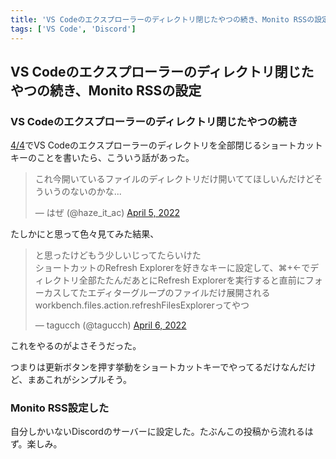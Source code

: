 ```yaml
---
title: 'VS Codeのエクスプローラーのディレクトリ閉じたやつの続き、Monito RSSの設定'
tags: ['VS Code', 'Discord']
---
```


## VS Codeのエクスプローラーのディレクトリ閉じたやつの続き、Monito RSSの設定

### VS Codeのエクスプローラーのディレクトリ閉じたやつの続き

[4/4](/posts/2022-04-04/)でVS Codeのエクスプローラーのディレクトリを全部閉じるショートカットキーのことを書いたら、こういう話があった。

<blockquote class="twitter-tweet" data-partner="tweetdeck"><p lang="ja" dir="ltr">これ今開いているファイルのディレクトリだけ開いててほしいんだけどそういうのないのかな...</p>&mdash; はぜ (@haze_it_ac) <a href="https://twitter.com/haze_it_ac/status/1511356145814085634?ref_src=twsrc%5Etfw">April 5, 2022</a></blockquote>

たしかにと思って色々見てみた結果、

<blockquote class="twitter-tweet" data-partner="tweetdeck"><p lang="ja" dir="ltr">と思ったけどもう少しいじってたらいけた<br>ショートカットのRefresh Explorerを好きなキーに設定して、⌘+←でディレクトリ全部たたんだあとにRefresh Explorerを実行すると直前にフォーカスしてたエディターグループのファイルだけ展開される<br>workbench.files.action.refreshFilesExplorerってやつ</p>&mdash; tagucch (@tagucch) <a href="https://twitter.com/tagucch/status/1511579784978972673?ref_src=twsrc%5Etfw">April 6, 2022</a></blockquote>

これをやるのがよさそうだった。

つまりは更新ボタンを押す挙動をショートカットキーでやってるだけなんだけど、まあこれがシンプルそう。

### Monito RSS設定した

自分しかいないDiscordのサーバーに設定した。たぶんこの投稿から流れるはず。楽しみ。
